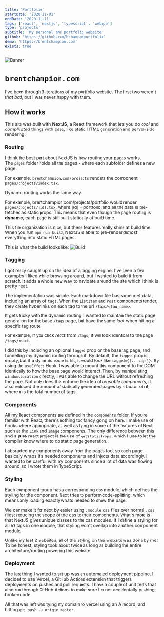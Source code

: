 ```yaml
---
title: 'Portfolio'
startDate: '2020-11-01'
endDate: '2020-11-11'
tags: ['react', 'nextjs', 'typescript', 'webapp']
type: 'projects'
subtitle: 'My personal and portfolio website'
github: 'https://github.com/bchampp/portfolio'
demo: 'https://brentchampion.com'
exists: true
---
```


![Banner](/projects/portfolio/banner.png)
# `brentchampion.com`
I've been through 3 iterations of my portfolio website. The first two weren't *that bad*, but I was never happy with them.

<!-- My first try was a static HTML page; I bootstrapped an html template I liked, filled it up with some content and threw it in an S3 bucket. Attempt #2 was again, a template I bootstrapped, this time using React. I made it during the couple weeks I had off before starting my internship with [Acoutera](/work/acoutera) to practice React. 

They lacked authenticity. I don't want my portfolio website to be an electronic copy of my resume, or a 'fill in the blank' portfolio template. I want it to be a place to experiment, talk about things I'm interested in and document my projects. -->

## How it works
This site was built with <b>NextJS</b>, a React framework that lets you do <i>cool</i> and <i>complicated</i> things with ease, like static HTML generation and server-side rendering. 

### Routing
I think the best part about NextJS is how routing your pages works.  
The `pages` folder holds all the pages - where each subfolder defines a new page. 

For example, `brentchampion.com/projects` renders the component `pages/projects/index.tsx`.

Dynamic routing works the same way. 

For example, <a>brentchampion.com/projects/portfolio</a> would render `pages/projects/[id].tsx`, where [id] = portfolio, and all the data is pre-fetched as static props. This means that even though the page routing is <b>dynamic</b>, each page is still built statically at build time.

This file organization is nice, but these features really shine at build time. When you run `npm run build`, NextJS is able to pre-render *almost* everything into static HTML pages. 

This is what the build looks like: 
![Build](/projects/portfolio/build.png)


### Tagging
I got really caught up on the idea of a tagging engine. I've seen a few examples I liked while browsing around, but I wanted to build it from scratch. It adds a whole new way to navigate around the site which I think is pretty neat. 

The implementation was simple. Each markdown file has some metadata, including an array of `tags`. When the `ListItem` and `Post` components render, they create hyperlinks on each tag to the url `/tags/<tag_name>`. 

It gets tricky with the dynamic routing. I wanted to maintain the static page generation for the base `/tags` page, but have the same *look* when hitting a specific tag route.

For example, if you click *react* from `/tags`, it will look identical to the page `/tags/react`. 

I did this by including an optional `tagged` prop on the base tag page, and funnelling my dynamic routing through it. By default, the `tagged` prop is empty, but if a dynamic route is hit, it would look like `tagged={[...tags]}`. By using the `useEffect` Hook, I was able to mount this component to the DOM identically to how the base page would interact. Then, by manipulating `window.location` directly, I was able to change the URL without refreshing the page. Not only does this enforce the idea of <i>reusable components</i>, it also reduced the amount of statically generated pages by a factor of **n!**, where n is the total number of tags. 


### Components
All my React components are defined in the `components` folder. If you're familiar with React, there's nothing too fancy going on here. I make use of hooks where appropriate, as well as tying in some of the features of Next such as the `Link` and `Image` components. The only difference between this and a **pure** react project is the use of `getStaticProps`, which I use to let the compiler know where to do static page generation. 

I absracted my components away from the pages too, so each page basically wraps it's needed components and injects data accordingly. I wanted to be careful with my components since a lot of data was flowing around, so I wrote them in TypeScript. 

### Styling
Each component group has a corresponding css module, which defines the styling for the component. Next tries to perform code-splitting, which means only loading exactly whats needed to show the page. 

We can make it for next by easier using `.module.css` files over normal `.css` files; reducing the scope of the css to their components. What's more is that NextJS gives unique classes to the css modules. If I define a styling for all `h3` tags in one module, that styling won't overlap into another component module.

Unlike my last 2 websites, all of the styling on this website was done by me! To be honest, styling took about twice as long as building the entire architecture/routing powering this website. 


### Deployment
The last thing I wanted to set up was an automated deployment pipeline. I decided to use Vercel, a GitHub Actions extension that triggers deployments on pushes and pull requests. I have a couple of unit tests that also run through GitHub Actions to make sure I'm not accidentally pushing broken code. 

All that was left was tying my domain to vercel using an A record, and hitting `git push -u origin master`. 